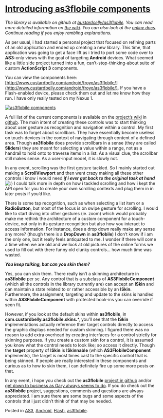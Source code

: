# [Introducing as3flobile components](http://custardbelly.com/blog/2010/08/24/introducing-as3flobile-components/)

_The library is available on github at [bustardcelly/as3flobile](http://github.com/bustardcelly/as3flobile). You can read more detailed information on [the wiki](http://wiki.github.com/bustardcelly/as3flobile/). You can also look at the [online docs](http://www.custardbelly.com/android/froyo/as3flobile/docs/). Continue reading if you enjoy rambling explanations._

As per usual, i had started a personal project that focused on refining parts of an old application and ended up creating a new library. This time, that application was going to get a face lift as i tried to port some code over to **AS3**-only views with the goal of targeting **Android** devices. What seemed like a little side project turned into a fun, can’t-stop-thinking-about suite of custom **ActionScript 3** components.

You can view the components here: [http://www.custardbelly.com/android/froyo/as3flobile/](http://www.custardbelly.com/android/froyo/as3flobile/). If you have a Flash-enabled device, please check them out and let me know how they run. I have only really tested on my Nexus 1.

[![as3flobile components](http://www.custardbelly.com/blog/images/as3flobile.jpg)](http://www.custardbelly.com/android/froyo/as3flobile/)

A full list of the current components is available on the [project’s wiki](http://wiki.github.com/bustardcelly/as3flobile/) in [github](http://github.com/bustardcelly/as3flobile). The main intent of creating these controls was to start thinking about user gesture as recognition and navigation within a control. My first task was to forget about scrollbars. They have essentially become useless on touch-devices in the context of navigating through content of a defined area. Though **as3flobile** does provide scrollbars in a sense (they are called **Sliders**) they are meant for selecting a value within a range, not as a handrail to hold onto to traverse items in a list. As a visual clue, the scrollbar still makes sense. As a user-input model, it is slowly not.

In any event, scrolling was the first gesture tackled. So I mainly started out making a **ScrollViewport** and then went crazy making all these other controls i know i would need _**if i ever got back to the original task at hand**_ ![:)](http://custardbelly.com/blog/wp-includes/images/smilies/icon_smile.gif) I could talk more in depth on how i tackled scrolling and how i kept the API open for you to create your own scrolling contexts and plug them in in later posts if you’d like.

There is some tap recognition, such as when selecting a list item or a **RadioButton**, but most of the focus is on swipe gesture for scrolling. I would like to start diving into other gestures (ie. zoom) which would probably make me rethink the architecture of a custom component for a touch-device, not only in its gesture recognition but also how you interact to access information. For instance, does a drop down really make any sense any more? (though there is a **DropDown** in **as3flobile**) I don’t know if i am the only one, but it really feels antiquated to me. I wonder if there will come a time when we are old and we look at old pictures of the online forms we used to fill out with there funny old clunky controls… how much time was wasted.

_**You keep talking, but can you skin them?**_

Yes, you can skin them. There really isn’t a skinning architecture in **as3flobile** per se. Any control that is a subclass of **AS3FlobileComponent** (which all the controls in the library currently are) can accept an **ISkin** and can maintain a state related to or rather accessible by an **ISkin**. Furthermore, the assignment, targeting and update to the skins is handled within **AS3FlobileComponent** with protected hook-ins you can override if seen fit. 

However, if you look at the default skins within **as3flobile**, in **com.custardbelly.as3flobile.skins.***, you’ll see that the **ISkin** implementations actually reference their target controls directly to access the graphic displays needed for custom skinning. I figured there was no reason to add extra overhead by creating interfaces for a control strictly for skinning purposes. If you create a custom skin for a control, it is assumed you know what the control needs to look like; so access it directly. Though the **target** property of **ISkin** is **ISkinnable** (which **AS3FlobileComponent** implements), the target is most times cast to the specific control that is being skinned. If people are really interested in these components and curious as to how to skin them, i can definitely fire up some more posts on that.

In any event, i hope you check out the **as3flobile** [project in github](http://wiki.github.com/bustardcelly/as3flobile/) and/or [get down to business as Gary always seems to do](http://30.media.tumblr.com/tumblr_l7foigmQIN1qzzw5do1_500.jpg). If you do check out the **as3flobile** project, suggestions, comments and questions are always appreciated. I am sure there are some bugs and some aspects of the controls that i just didn’t think of that may be needed.

Posted in [AS3](http://custardbelly.com/blog/category/as3/), [Android](http://custardbelly.com/blog/category/android/), [Flash](http://custardbelly.com/blog/category/flash/), [as3flobile](http://custardbelly.com/blog/category/as3flobile/).

